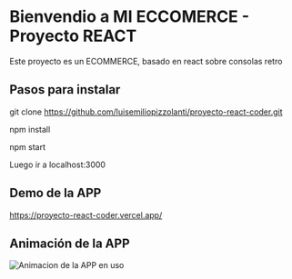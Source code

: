 # Bienvendio a MI ECCOMERCE - Proyecto REACT

Este proyecto es un ECOMMERCE, basado en react sobre consolas retro

## Pasos para instalar

git clone https://github.com/luisemiliopizzolanti/proyecto-react-coder.git

npm install

npm start

Luego ir a localhost:3000

## Demo de la APP

https://proyecto-react-coder.vercel.app/

## Animación de la APP

![Animacion de la APP en uso](https://raw.githubusercontent.com/luisemiliopizzolanti/json_test/main/RetroConsolas.gif)



